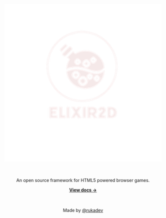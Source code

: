
<div align="center">
	<img src="./static/img/pixel.png" alt="Matter" width="600" />
	<br><br><br>
	<p>An open source framework for HTML5 powered browser games.</p>
	<a href="https://rukadev.github.io/elixir2d/"><strong>View docs &rarr;</strong></a>
  <br><br><br>

  Made by [@rukadev](https://github.com/rukadev)
</div>
